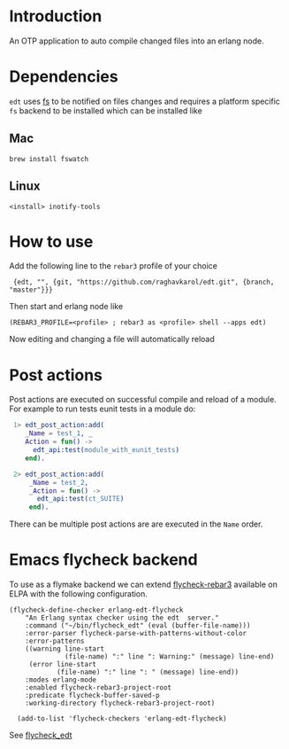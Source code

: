 # Introduction

An OTP application to auto compile changed files into an erlang node.

# Dependencies

`edt` uses [fs](https://github.com/synrc/fs) to be notified on files
changes and requires a platform specific `fs` backend to be installed
which can be installed like

## Mac

```
brew install fswatch
```

## Linux
```
<install> inotify-tools

```

# How to use

Add the following line to the `rebar3` profile of your choice

```
 {edt, "", {git, "https://github.com/raghavkarol/edt.git", {branch, "master"}}}
```

Then start and erlang node like

```
(REBAR3_PROFILE=<profile> ; rebar3 as <profile> shell --apps edt)
```

Now editing and changing a file will automatically reload

# Post actions

Post actions are executed on successful compile and reload of a
module. For example to run tests eunit tests in a module do:

```erlang
 1> edt_post_action:add(
    _Name = test_1, _
    Action = fun() ->
      edt_api:test(module_with_eunit_tests)
    end).

 2> edt_post_action:add(
     _Name = test_2,
     _Action = fun() ->
       edt_api:test(ct_SUITE)
     end).
```

There can be multiple post actions are are executed in the `Name` order.

# Emacs flycheck backend

To use as a flymake backend we can extend
[flycheck-rebar3](https://github.com/joedevivo/flycheck-rebar3)
available on ELPA with the following configuration.

```elisp
(flycheck-define-checker erlang-edt-flycheck
    "An Erlang syntax checker using the edt  server."
    :command ("~/bin/flycheck_edt" (eval (buffer-file-name)))
    :error-parser flycheck-parse-with-patterns-without-color
    :error-patterns
    ((warning line-start
              (file-name) ":" line ": Warning:" (message) line-end)
     (error line-start
            (file-name) ":" line ": " (message) line-end))
    :modes erlang-mode
    :enabled flycheck-rebar3-project-root
    :predicate flycheck-buffer-saved-p
    :working-directory flycheck-rebar3-project-root)

  (add-to-list 'flycheck-checkers 'erlang-edt-flycheck)

```

See [flycheck_edt](examples/flycheck_edt)
